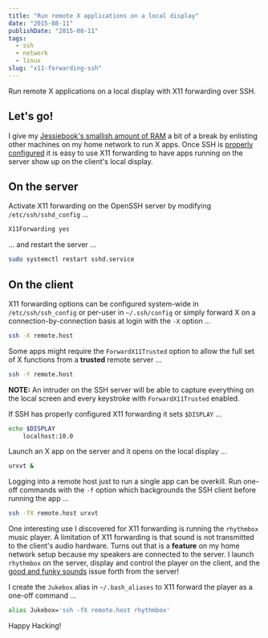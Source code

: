 ```yaml
---
title: "Run remote X applications on a local display"
date: "2015-08-11"
publishDate: "2015-08-11"
tags:
  - ssh
  - network
  - linux
slug: "x11-forwarding-ssh"
---
```


Run remote X applications on a local display with X11 forwarding over SSH.

## Let's go!

I give my [Jessiebook's smallish amount of RAM](http://www.circuidipity.com/c720-chromebook-to-jessiebook) a bit of a break by enlisting other machines on my home network to run X apps. Once SSH is [properly configured](http://www.circuidipity.com/secure-remote-access-using-ssh-keys) it is easy to use X11 forwarding to have apps running on the server show up on the client's local display.

## On the server

Activate X11 forwarding on the OpenSSH server by modifying `/etc/ssh/sshd_config` ...

```bash
X11Forwarding yes                                                                    
```

... and restart the server ...

```bash
sudo systemctl restart sshd.service
```

## On the client

X11 forwarding options can be configured system-wide in `/etc/ssh/ssh_config` or per-user in `~/.ssh/config` or simply forward X on a connection-by-connection basis at login with the `-X` option ...

```bash
ssh -X remote.host                                                                   
```

Some apps might require the `ForwardX11Trusted` option to allow the full set of X functions from a **trusted** remote server ...

```bash
ssh -Y remote.host
```

**NOTE:** An intruder on the SSH server will be able to capture everything on the local screen and every keystroke with `ForwardX11Trusted` enabled.
                                                                                     
If SSH has properly configured X11 forwarding it sets `$DISPLAY` ...

```bash
echo $DISPLAY
    localhost:10.0                                                                       
```

Launch an X app on the server and it opens on the local display ...

```bash
urxvt &                                                                          
```

Logging into a remote host just to run a single app can be overkill. Run one-off commands with the `-f` option which backgrounds the SSH client before running the app ...

```bash
ssh -fX remote.host urxvt
```

One interesting use I discovered for X11 forwarding is running the `rhythmbox` music player. A limitation of X11 forwarding is that sound is not transmitted to the client's audio hardware. Turns out that is a **feature** on my home network setup because my speakers are connected to the server. I launch `rhythmbox` on the server, display and control the player on the client, and the [good and funky sounds](https://www.youtube.com/watch?v=mZDYJYqcYK4) issue forth from the server!

I create the `Jukebox` alias in `~/.bash_aliases` to X11 forward the player as a one-off command ...

```bash
alias Jukebox='ssh -fX remote.host rhythmbox'
```

Happy Hacking!
